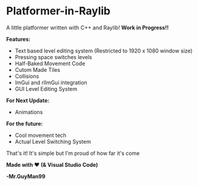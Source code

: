 # Platformer-in-Raylib
A little platformer written with C++ and Raylib!
**Work in Progress!!**

**Features:**

  - Text based level editing system (Restricted to 1920 x 1080 window size)
  - Pressing space switches levels
  - Half-Baked Movement Code
  - Cutom Made Tiles
  - Collisions
  - ImGui and rlImGui integration
  - GUI Level Editing System  

**For Next Update:**

  - Animations

**For the future:**

  - Cool movement tech
  - Actual Level Switching System

That's it! It's simple but I'm proud of how far it's come

**Made with ❤️ (& Visual Studio Code)**

**-Mr.GuyMan99**
